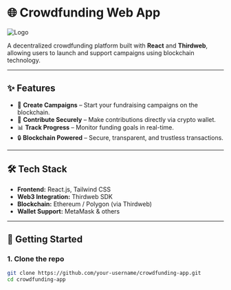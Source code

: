 # 🌐 Crowdfunding Web App  

![Logo](https://dummyimage.com/200x60/000/fff&text=CrowdFund+App)  

A decentralized crowdfunding platform built with **React** and **Thirdweb**, allowing users to launch and support campaigns using blockchain technology.  

---

## ✨ Features
- 🚀 **Create Campaigns** – Start your fundraising campaigns on the blockchain.  
- 💸 **Contribute Securely** – Make contributions directly via crypto wallet.  
- 📊 **Track Progress** – Monitor funding goals in real-time.  
- 🔒 **Blockchain Powered** – Secure, transparent, and trustless transactions.  

---

## 🛠️ Tech Stack
- **Frontend:** React.js, Tailwind CSS  
- **Web3 Integration:** Thirdweb SDK  
- **Blockchain:** Ethereum / Polygon (via Thirdweb)  
- **Wallet Support:** MetaMask & others  

---

## 🚀 Getting Started  

### 1. Clone the repo  
```bash
git clone https://github.com/your-username/crowdfunding-app.git
cd crowdfunding-app
